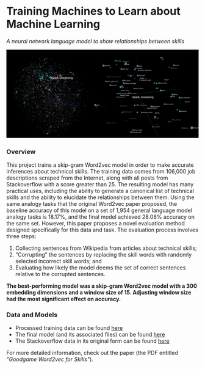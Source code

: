 # Training Machines to Learn about Machine Learning
_A neural network language model to show relationships between skills_

![What skills are the most closely related?](./assets/tensorboard.png "Which skills should I pick up?")

### Overview
This project trains a skip-gram Word2vec model in order to make accurate inferences about technical skills. The training data comes from 106,000 job descriptions scraped from the Internet, along with all posts from Stackoverflow with a score greater than 25. The resulting model has many practical uses, including the ability to generate a canonical list of technical skills and the ability to elucidate the relationships between them. Using the same analogy tasks that the original Word2vec paper proposed, the baseline accuracy of this model on a set of 1,954 general language model analogy tasks is 18.17%, and the final model achieved 28.08% accuracy on the same set. However, this paper proposes a novel evaluation method designed specifically for this data and task. The evaluation process involves three steps:
1.  Collecting sentences from Wikipedia from articles about technical skills;
2.  “Corrupting” the sentences by replacing the skill words with randomly selected incorrect skill words; and
3.  Evaluating how likely the model deems the set of correct sentences relative to the corrupted sentences.

**The best-performing model was a skip-gram Word2vec model with a 300 embedding dimensions and a window size of 15. Adjusting window size had the most significant effect on accuracy.**

### Data and Models
- Processed training data can be found [here](http://people.ischool.berkeley.edu/~samuel.goodgame/neural_net_data/)
- The final model (and its associated files) can be found [here](http://people.ischool.berkeley.edu/~samuel.goodgame/neural_net_models)
- The Stackoverflow data in its original form can be found [here](https://archive.org/download/stackexchange)

For more detailed information, check out the paper (the PDF entitled *"Goodgame Word2vec for Skills"*).

